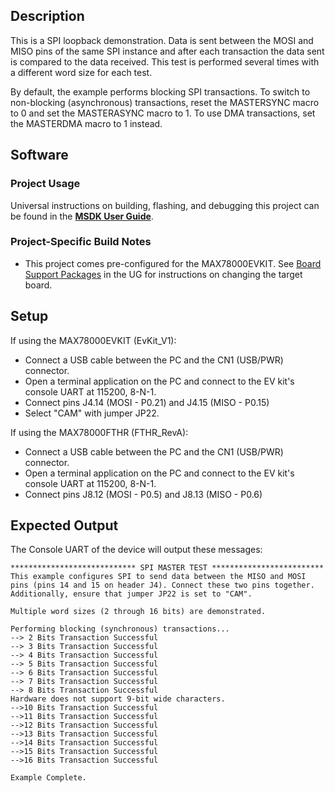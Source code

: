 ## Description

This is a SPI loopback demonstration. Data is sent between the MOSI and MISO pins of the same SPI instance and after each transaction the data sent is compared to the data received. This test is performed several times with a different word size for each test.

By default, the example performs blocking SPI transactions.  To switch to non-blocking (asynchronous) transactions, reset the MASTERSYNC macro to 0 and set the MASTERASYNC macro to 1.  To use DMA transactions, set the MASTERDMA macro to 1 instead.

## Software

### Project Usage

Universal instructions on building, flashing, and debugging this project can be found in the **[MSDK User Guide](https://analog-devices-msdk.github.io/msdk/USERGUIDE/)**.

### Project-Specific Build Notes

* This project comes pre-configured for the MAX78000EVKIT.  See [Board Support Packages](https://analog-devices-msdk.github.io/msdk/USERGUIDE/#board-support-packages) in the UG for instructions on changing the target board.

## Setup

If using the MAX78000EVKIT (EvKit_V1):
-   Connect a USB cable between the PC and the CN1 (USB/PWR) connector.
-   Open a terminal application on the PC and connect to the EV kit's console UART at 115200, 8-N-1.
-	Connect pins J4.14 (MOSI - P0.21) and J4.15 (MISO - P0.15)
-   Select "CAM" with jumper JP22.

If using the MAX78000FTHR (FTHR_RevA):
-   Connect a USB cable between the PC and the CN1 (USB/PWR) connector.
-   Open a terminal application on the PC and connect to the EV kit's console UART at 115200, 8-N-1.
-	Connect pins J8.12 (MOSI - P0.5) and J8.13 (MISO - P0.6)

## Expected Output

The Console UART of the device will output these messages:

```
**************************** SPI MASTER TEST *************************
This example configures SPI to send data between the MISO and MOSI
pins (pins 14 and 15 on header J4). Connect these two pins together.
Additionally, ensure that jumper JP22 is set to "CAM".

Multiple word sizes (2 through 16 bits) are demonstrated.

Performing blocking (synchronous) transactions...
--> 2 Bits Transaction Successful
--> 3 Bits Transaction Successful
--> 4 Bits Transaction Successful
--> 5 Bits Transaction Successful
--> 6 Bits Transaction Successful
--> 7 Bits Transaction Successful
--> 8 Bits Transaction Successful
Hardware does not support 9-bit wide characters.
-->10 Bits Transaction Successful
-->11 Bits Transaction Successful
-->12 Bits Transaction Successful
-->13 Bits Transaction Successful
-->14 Bits Transaction Successful
-->15 Bits Transaction Successful
-->16 Bits Transaction Successful

Example Complete.
```
